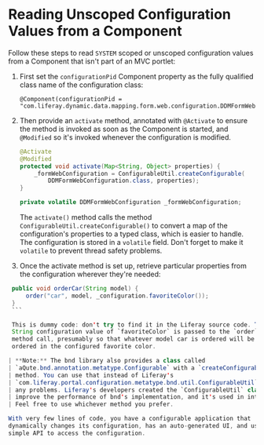 # Reading Unscoped Configuration Values from a Component [](id=reading-unscoped-configuration-values-from-a-component)

Follow these steps to read `SYSTEM` scoped or unscoped configuration values from
a Component that isn't part of an MVC portlet:

1.  First set the `configurationPid` Component property as the fully qualified
    class name of the configuration class:

        @Component(configurationPid = "com.liferay.dynamic.data.mapping.form.web.configuration.DDMFormWebConfiguration")

2.  Then provide an `activate` method, annotated with `@Activate` to ensure the
    method is invoked as soon as the Component is started, and `@Modified` so
    it's invoked whenever the configuration is modified.

    ```java
    @Activate
    @Modified
    protected void activate(Map<String, Object> properties) {
        _formWebConfiguration = ConfigurableUtil.createConfigurable(
            DDMFormWebConfiguration.class, properties);
    }

    private volatile DDMFormWebConfiguration _formWebConfiguration;
    ```

    The `activate()` method calls the method
    `ConfigurableUtil.createConfigurable()` to convert a map of the
    configuration's properties to a typed class, which is easier to handle. The
    configuration is stored in a `volatile` field. Don't forget to make it
    `volatile` to prevent thread safety problems.

3.  Once the activate method is set up, retrieve particular properties from the
    configuration wherever they're needed:

   ```java 
    public void orderCar(String model) {
        order("car", model, _configuration.favoriteColor());
    }
    ```

    This is dummy code: don't try to find it in the Liferay source code. The
    String configuration value of `favoriteColor` is passed to the `order`
    method call, presumably so that whatever model car is ordered will be
    ordered in the configured favorite color.

| **Note:** The bnd library also provides a class called
| `aQute.bnd.annotation.metatype.Configurable` with a `createConfigurable()`
| method. You can use that instead of Liferay's
| `com.liferay.portal.configuration.metatype.bnd.util.ConfigurableUtil` without
| any problems. Liferay's developers created the `ConfigurableUtil` class to
| improve the performance of bnd's implementation, and it's used in internal code.
| Feel free to use whichever method you prefer. 

With very few lines of code, you have a configurable application that
dynamically changes its configuration, has an auto-generated UI, and uses a
simple API to access the configuration.
